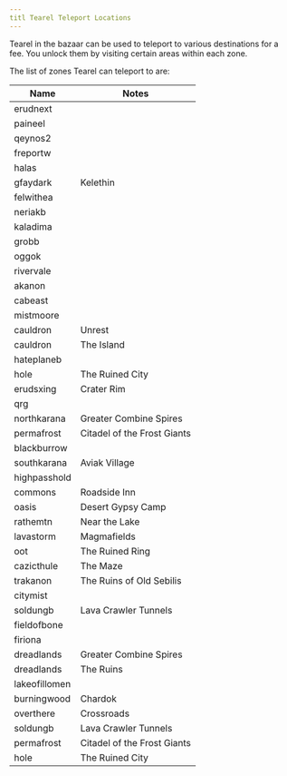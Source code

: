 ```yaml
---
titl Tearel Teleport Locations
---
```


Tearel in the bazaar can be used to teleport to various destinations for a fee. You unlock them by visiting certain areas within each zone.

The list of zones Tearel can teleport to are:

Name|Notes
---|---
erudnext|
paineel|
qeynos2|
freportw|
halas|
gfaydark|Kelethin
felwithea|
neriakb|
kaladima|
grobb|
oggok|
rivervale|
akanon|
cabeast|
mistmoore|
cauldron|Unrest
cauldron|The Island
hateplaneb|
hole|The Ruined City
erudsxing|Crater Rim
qrg|
northkarana|Greater Combine Spires
permafrost|Citadel of the Frost Giants
blackburrow|
southkarana|Aviak Village
highpasshold|
commons|Roadside Inn
oasis|Desert Gypsy Camp
rathemtn|Near the Lake
lavastorm|Magmafields
oot|The Ruined Ring
cazicthule|The Maze
trakanon|The Ruins of Old Sebilis
citymist|
soldungb|Lava Crawler Tunnels
fieldofbone|
firiona|
dreadlands|Greater Combine Spires
dreadlands|The Ruins
lakeofillomen|
burningwood|Chardok
overthere|Crossroads
soldungb|Lava Crawler Tunnels
permafrost|Citadel of the Frost Giants
hole|The Ruined City